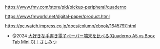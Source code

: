 https://www.fmv.com/store/pid/pickup-peripheral/quaderno

https://www.fmworld.net/digital-paper/product.html

https://pc.watch.impress.co.jp/docs/column/ebook/1645797.html

- @2024 [大好きな手書き電子ペーパー端末を比べる(Quaderno A5 vs Boox Tab Mini C)｜さしみつ](https://note.com/sasimitu/n/n4abb1c514c7a)
